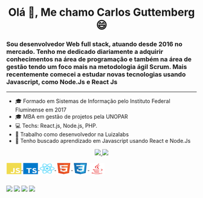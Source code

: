 <h1 align="center">Olá 👋, Me chamo Carlos Guttemberg 😄</h1>
<h3>Sou desenvolvedor Web full stack, atuando desde 2016 no mercado. Tenho me dedicado diariamente a adquirir conhecimentos na área de programação e também na área de gestão tendo um foco mais na metodologia ágil Scrum. Mais recentemente comecei a estudar novas tecnologias usando Javascript, como Node.Js e React Js</h3>
<hr>

- 🎓 Formado em Sistemas de Informação pelo Instituto Federal Fluminense em 2017
- 🎓 MBA em gestão de projetos pela UNOPAR
- 💻 Techs: React.js, Node.js, PHP.
- 🔭 Trabalho como desenvolvedor na Luizalabs
- 🌱 Tenho buscado aprendizado em Javascript usando React e Node.Js

<div align="center">
  <a href="https://github.com/carlosguttemberg">
  <img height="180em" src="https://github-readme-stats.vercel.app/api?username=carlosguttemberg&show_icons=true&theme=dracula&include_all_commits=true&count_private=true"/>
  <img height="180em" src="https://github-readme-stats.vercel.app/api/top-langs/?username=carlosguttemberg&layout=compact&langs_count=7&theme=dracula"/>
</div>
  
  
<div style="display: inline_block"><br>
  <img align="center" alt="Carlos-Js" height="30" width="40" src="https://raw.githubusercontent.com/devicons/devicon/master/icons/javascript/javascript-plain.svg">
  <img align="center" alt="Carlos-Ts" height="30" width="40" src="https://raw.githubusercontent.com/devicons/devicon/master/icons/typescript/typescript-plain.svg">
  <img align="center" alt="Carlos-React" height="30" width="40" src="https://raw.githubusercontent.com/devicons/devicon/master/icons/react/react-original.svg">
  <img align="center" alt="Carlos-HTML" height="30" width="40" src="https://raw.githubusercontent.com/devicons/devicon/master/icons/html5/html5-original.svg">
  <img align="center" alt="Carlos-CSS" height="30" width="40" src="https://raw.githubusercontent.com/devicons/devicon/master/icons/css3/css3-original.svg">
  <img align="center" alt="Carlos-Ts" height="30" width="40" src="https://raw.githubusercontent.com/devicons/devicon/master/icons/java/java-plain.svg">
</div>
  
 ##
  
<div> 
  <a href="https://instagram.com/guttembergcarlosc" target="_blank"><img src="https://img.shields.io/badge/-Instagram-%23E4405F?style=for-the-badge&logo=instagram&logoColor=white" target="_blank"></a>
  <a href = "mailto:guttembergcarlos@gmail.com"><img src="https://img.shields.io/badge/-Gmail-%23333?style=for-the-badge&logo=gmail&logoColor=white" target="_blank"></a>
  <a href="https://www.linkedin.com/in/carlos-guttemberg-ferreira-2978aa172" target="_blank"><img src="https://img.shields.io/badge/-LinkedIn-%230077B5?style=for-the-badge&logo=linkedin&logoColor=white" target="_blank"></a> 
  <a href="https://medium.com/@guttembergcarlos" target="_blank"><img src="https://img.shields.io/badge/Medium-12100E?style=for-the-badge&logo=medium&logoColor=white" target="_blank"></a> 
 
</div>
